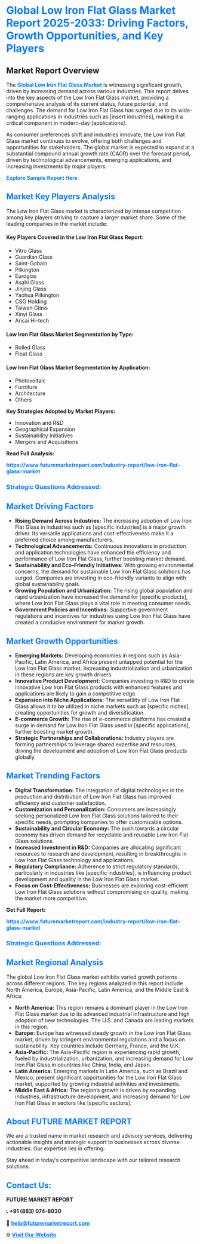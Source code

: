 <h1 style="color: #007BFF;">Global Low Iron Flat Glass Market Report 2025-2033: Driving Factors, Growth Opportunities, and Key Players</h1>

<section id="overview">
<h2>Market Report Overview</h2>
<p>The <a href="https://www.futuremarketreport.com/industry-report/low-iron-flat-glass-market" style="color: #007BFF; text-decoration: none;"><strong>Global Low Iron Flat Glass Market</strong></a> is witnessing significant growth, driven by increasing demand across various industries. This report delves into the key aspects of the Low Iron Flat Glass market, providing a comprehensive analysis of its current status, future potential, and challenges. The demand for Low Iron Flat Glass has surged due to its wide-ranging applications in industries such as [insert industries], making it a critical component in modern-day [applications].</p>
<p>As consumer preferences shift and industries innovate, the Low Iron Flat Glass market continues to evolve, offering both challenges and opportunities for stakeholders. The global market is expected to expand at a substantial compound annual growth rate (CAGR) over the forecast period, driven by technological advancements, emerging applications, and increasing investments by major players.</p>
</section>

<section id="overview">
<p><a href="https://www.futuremarketreport.com/request-sample/reportId=41863" style="color: #007BFF; text-decoration: none;"><strong>Explore Sample Report Here</strong></a></p>
</section>

<section id="key-players">
<h2 style="color: #007BFF;">Market Key Players Analysis</h2>
<p>The Low Iron Flat Glass market is characterized by intense competition among key players striving to capture a larger market share. Some of the leading companies in the market include:</p>
<h4>Key Players Covered in the Low Iron Flat Glass Report:</h4>
<ul><li>Vitro Glass</li><li>Guardian Glass</li><li>Saint-Gobain</li><li>Pilkington</li><li>Euroglas</li><li>Asahi Glass</li><li>Jinjing Glass</li><li>Yaohua Pilkington</li><li>CSG Holding</li><li>Taiwan Glass</li><li>Xinyi Glass</li><li>Ancai Hi-tech</li></ul>
<h4>Low Iron Flat Glass Market Segmentation by Type:</h4>
<ul><li>Rolled Glass</li><li>Float Glass</li></ul>

<h4>Low Iron Flat Glass Market Segmentation by Application:</h4>
<ul><li>Photovoltaic</li><li>Furniture</li><li>Architecture</li><li>Others</li></ul>
<p><strong>Key Strategies Adopted by Market Players:</strong></p>
<ul>
<li>Innovation and R&D</li>
<li>Geographical Expansion</li>
<li>Sustainability Initiatives</li>
<li>Mergers and Acquisitions</li>
</ul>
</section>

<section>
<p><strong>Read Full Analysis: </strong></p><a href="https://www.futuremarketreport.com/industry-report/low-iron-flat-glass-market" style="color: #007BFF; text-decoration: none;"><strong>https://www.futuremarketreport.com/industry-report/low-iron-flat-glass-market</strong></a>
<h3 style="color: #007BFF;">Strategic Questions Addressed:</h3>
</section>

<section id="driving-factors">
<h2 style="color: #007BFF;">Market Driving Factors</h2>
<ul>
<li><strong>Rising Demand Across Industries:</strong> The increasing adoption of Low Iron Flat Glass in industries such as [specific industries] is a major growth driver. Its versatile applications and cost-effectiveness make it a preferred choice among manufacturers.</li>
<li><strong>Technological Advancements:</strong> Continuous innovations in production and application technologies have enhanced the efficiency and performance of Low Iron Flat Glass, further boosting market demand.</li>
<li><strong>Sustainability and Eco-Friendly Initiatives:</strong> With growing environmental concerns, the demand for sustainable Low Iron Flat Glass solutions has surged. Companies are investing in eco-friendly variants to align with global sustainability goals.</li>
<li><strong>Growing Population and Urbanization:</strong> The rising global population and rapid urbanization have increased the demand for [specific products], where Low Iron Flat Glass plays a vital role in meeting consumer needs.</li>
<li><strong>Government Policies and Incentives:</strong> Supportive government regulations and incentives for industries using Low Iron Flat Glass have created a conducive environment for market growth.</li>
</ul>
</section>

<section id="growth-opportunities">
<h2 style="color: #007BFF;">Market Growth Opportunities</h2>
<ul>
<li><strong>Emerging Markets:</strong> Developing economies in regions such as Asia-Pacific, Latin America, and Africa present untapped potential for the Low Iron Flat Glass market. Increasing industrialization and urbanization in these regions are key growth drivers.</li>
<li><strong>Innovative Product Development:</strong> Companies investing in R&D to create innovative Low Iron Flat Glass products with enhanced features and applications are likely to gain a competitive edge.</li>
<li><strong>Expansion into Niche Applications:</strong> The versatility of Low Iron Flat Glass allows it to be utilized in niche markets such as [specific niches], creating opportunities for growth and diversification.</li>
<li><strong>E-commerce Growth:</strong> The rise of e-commerce platforms has created a surge in demand for Low Iron Flat Glass used in [specific applications], further boosting market growth.</li>
<li><strong>Strategic Partnerships and Collaborations:</strong> Industry players are forming partnerships to leverage shared expertise and resources, driving the development and adoption of Low Iron Flat Glass products globally.</li>
</ul>
</section>

<section id="trending-factors">
<h2 style="color: #007BFF;">Market Trending Factors</h2>
<ul>
<li><strong>Digital Transformation:</strong> The integration of digital technologies in the production and distribution of Low Iron Flat Glass has improved efficiency and customer satisfaction.</li>
<li><strong>Customization and Personalization:</strong> Consumers are increasingly seeking personalized Low Iron Flat Glass solutions tailored to their specific needs, prompting companies to offer customizable options.</li>
<li><strong>Sustainability and Circular Economy:</strong> The push towards a circular economy has driven demand for recyclable and reusable Low Iron Flat Glass solutions.</li>
<li><strong>Increased Investment in R&D:</strong> Companies are allocating significant resources to research and development, resulting in breakthroughs in Low Iron Flat Glass technology and applications.</li>
<li><strong>Regulatory Compliance:</strong> Adherence to strict regulatory standards, particularly in industries like [specific industries], is influencing product development and quality in the Low Iron Flat Glass market.</li>
<li><strong>Focus on Cost-Effectiveness:</strong> Businesses are exploring cost-efficient Low Iron Flat Glass solutions without compromising on quality, making the market more competitive.</li>
</ul>
</section>

<section>
<p><strong>Get Full Report: </strong></p><a href="https://www.futuremarketreport.com/industry-report/low-iron-flat-glass-market" style="color: #007BFF; text-decoration: none;"><strong>https://www.futuremarketreport.com/industry-report/low-iron-flat-glass-market</strong></a>
<h3 style="color: #007BFF;">Strategic Questions Addressed:</h3>
</section>


<section id="regional-analysis">
<h2 style="color: #007BFF;">Market Regional Analysis</h2>
<p>The global Low Iron Flat Glass market exhibits varied growth patterns across different regions. The key regions analyzed in this report include North America, Europe, Asia-Pacific, Latin America, and the Middle East & Africa:</p>
<ul>
<li><strong>North America:</strong> This region remains a dominant player in the Low Iron Flat Glass market due to its advanced industrial infrastructure and high adoption of new technologies. The U.S. and Canada are leading markets in this region.</li>
<li><strong>Europe:</strong> Europe has witnessed steady growth in the Low Iron Flat Glass market, driven by stringent environmental regulations and a focus on sustainability. Key countries include Germany, France, and the U.K.</li>
<li><strong>Asia-Pacific:</strong> The Asia-Pacific region is experiencing rapid growth, fueled by industrialization, urbanization, and increasing demand for Low Iron Flat Glass in countries like China, India, and Japan.</li>
<li><strong>Latin America:</strong> Emerging markets in Latin America, such as Brazil and Mexico, present significant opportunities for the Low Iron Flat Glass market, supported by growing industrial activities and investments.</li>
<li><strong>Middle East & Africa:</strong> The region’s growth is driven by expanding industries, infrastructure development, and increasing demand for Low Iron Flat Glass in sectors like [specific sectors].</li>
</ul>
</section>

<footer>
<h2 style="color: #007BFF;">About FUTURE MARKET REPORT</h2>
<p>We are a trusted name in market research and advisory services, delivering actionable insights and strategic support to businesses across diverse industries. Our expertise lies in offering:</p>

<p>Stay ahead in today’s competitive landscape with our tailored research solutions.</p>

<h2 style="color: #007BFF;">Contact Us:</h2>
<p><strong>FUTURE MARKET REPORT</strong></p>
<p>📞 <strong>+91 (883) 074-8030</strong></p>
<p>📧 <strong><a href="mailto:help@futuremarketreport.com" style="color: #007BFF;">help@futuremarketreport.com</a></strong></p>
<p>🌐 <strong><a href="https://www.futuremarketreport.com/" style="color: #007BFF;">Visit Our Website</a></strong></p>
</footer>